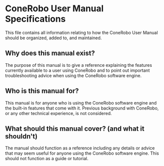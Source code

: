 # ConeRobo User Manual Specifications
This file contains all information relating to how the ConeRobo User Manual should be organized, added to, 
and maintained.

## Why does this manual exist?
The purpose of this manual is to give a reference explaining the features currently available to a user using
ConeRobo and to point out important troubleshooting advice when using the ConeRobo software engine.

## Who is this manual for?
This manual is for anyone who is using the ConeRobo software engine and the built-in features that come with 
it. Previous background with ConeRobo, or any other technical experience, is not considered.

## What should this manual cover? (and what it shouldn't)
The manual should function as a reference including any details or advice that may seem useful for anyone
using the ConeRobo software engine. This should not function as a guide or tutorial.
